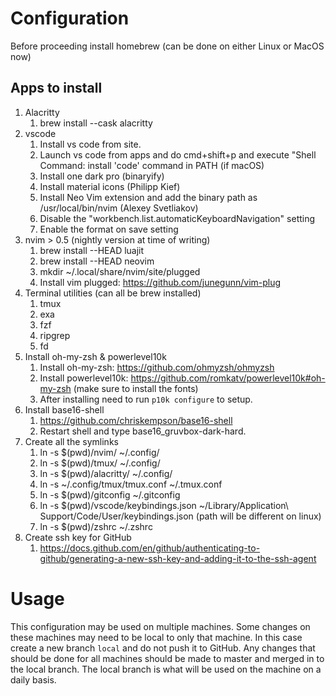 # Configuration

Before proceeding install homebrew (can be done on either Linux or MacOS now)

## Apps to install
1. Alacritty
    1. brew install --cask alacritty
2. vscode
    1. Install vs code from site.
    2. Launch vs code from apps and do cmd+shift+p and execute "Shell Command: install 'code' command in PATH (if macOS)
    3. Install one dark pro (binaryify)
    4. Install material icons (Philipp Kief)
    5. Install Neo Vim extension and add the binary path as /usr/local/bin/nvim (Alexey Svetliakov)
    6. Disable the "workbench.list.automaticKeyboardNavigation" setting
    7. Enable the format on save setting
3. nvim > 0.5 (nightly version at time of writing)
    1. brew install --HEAD luajit
    2. brew install --HEAD neovim
    3. mkdir ~/.local/share/nvim/site/plugged
    4. Install vim plugged: https://github.com/junegunn/vim-plug
4. Terminal utilities (can all be brew installed)
    1. tmux
    2. exa
    3. fzf
    4. ripgrep
    5. fd
5. Install oh-my-zsh & powerlevel10k
    1. Install oh-my-zsh: https://github.com/ohmyzsh/ohmyzsh
    2. Install powerlevel10k: https://github.com/romkatv/powerlevel10k#oh-my-zsh (make sure to install the fonts)
    3. After installing need to run `p10k configure` to setup.
6. Install base16-shell
    1. https://github.com/chriskempson/base16-shell
    2. Restart shell and type base16_gruvbox-dark-hard.
7. Create all the symlinks
    1. ln -s $(pwd)/nvim/ ~/.config/
    2. ln -s $(pwd)/tmux/ ~/.config/
    3. ln -s $(pwd)/alacritty/ ~/.config/
    4. ln -s ~/.config/tmux/tmux.conf ~/.tmux.conf
    5. ln -s $(pwd)/gitconfig ~/.gitconfig
    6. ln -s $(pwd)/vscode/keybindings.json ~/Library/Application\ Support/Code/User/keybindings.json (path will be different on linux)
    7. ln -s $(pwd)/zshrc ~/.zshrc
8. Create ssh key for GitHub
    1. https://docs.github.com/en/github/authenticating-to-github/generating-a-new-ssh-key-and-adding-it-to-the-ssh-agent

# Usage
This configuration may be used on multiple machines. Some changes on these machines may need to be local to only that machine. In this case create a new branch `local` and do not push it to GitHub. Any changes that should be done for all machines should be made to master and merged in to the local branch. The local branch is what will be used on the machine on a daily basis.